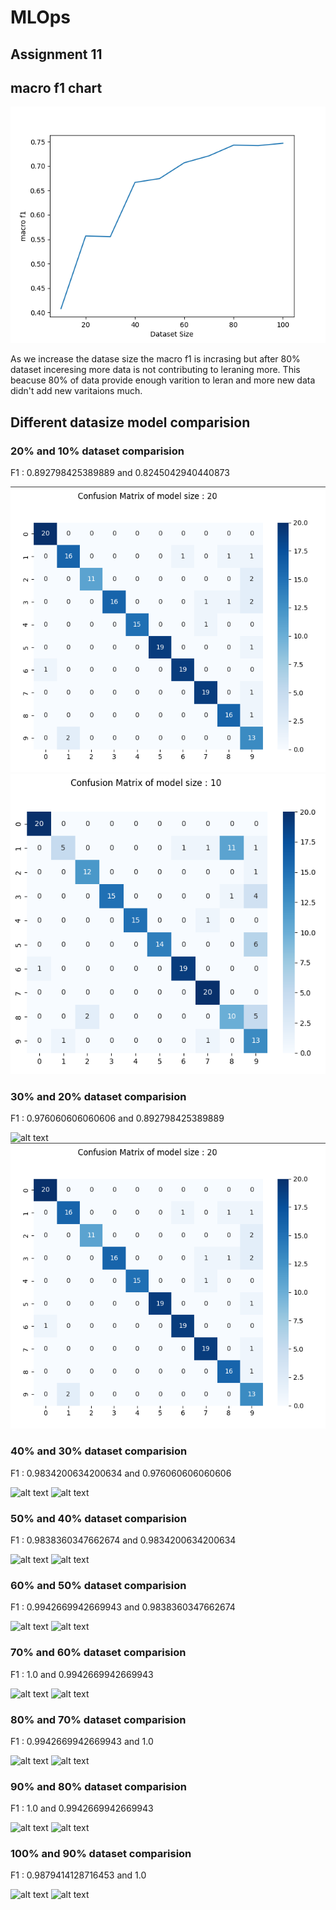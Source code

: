 # MLOps
## Assignment 11

## macro f1 chart

![alt text](mlops/images/assignment11.png?raw=true)

As we increase the datase size the macro f1 is incrasing but after 80% dataset inceresing more data is not contributing to leraning more. This beacuse 80% of data provide enough varition to leran and more new data didn't add new varitaions much.

## Different datasize model comparision

### 20% and 10% dataset comparision

F1 : 0.892798425389889 and 0.8245042940440873

![alt text](mlops/images/2010-20.png?raw=true)
![alt text](mlops/images/2010-10.png?raw=true)

### 30% and 20% dataset comparision

F1 : 0.976060606060606 and 0.892798425389889

![alt text](mlops/images/2010-30.png?raw=true)
![alt text](mlops/images/2010-20.png?raw=true)

### 40% and 30% dataset comparision

F1 : 0.9834200634200634 and 0.976060606060606

![alt text](mlops/images/2010-40.png?raw=true)
![alt text](mlops/images/2010-30.png?raw=true)

### 50% and 40% dataset comparision

F1 : 0.9838360347662674 and 0.9834200634200634

![alt text](mlops/images/2010-50.png?raw=true)
![alt text](mlops/images/2010-40.png?raw=true)

### 60% and 50% dataset comparision

F1 : 0.9942669942669943 and 0.9838360347662674

![alt text](mlops/images/2010-60.png?raw=true)
![alt text](mlops/images/2010-50.png?raw=true)

### 70% and 60% dataset comparision

F1 : 1.0 and 0.9942669942669943

![alt text](mlops/images/2010-70.png?raw=true)
![alt text](mlops/images/2010-60.png?raw=true)

### 80% and 70% dataset comparision

F1 : 0.9942669942669943 and 1.0

![alt text](mlops/images/2010-80.png?raw=true)
![alt text](mlops/images/2010-70.png?raw=true)

### 90% and 80% dataset comparision

F1 : 1.0 and 0.9942669942669943

![alt text](mlops/images/2010-90.png?raw=true)
![alt text](mlops/images/2010-80.png?raw=true)

### 100% and 90% dataset comparision

F1 : 0.9879414128716453 and 1.0

![alt text](mlops/images/2010-100.png?raw=true)
![alt text](mlops/images/2010-90.png?raw=true)
